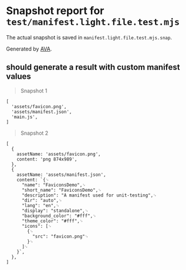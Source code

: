 # Snapshot report for `test/manifest.light.file.test.mjs`

The actual snapshot is saved in `manifest.light.file.test.mjs.snap`.

Generated by [AVA](https://avajs.dev).

## should generate a result with custom manifest values

> Snapshot 1

    [
      'assets/favicon.png',
      'assets/manifest.json',
      'main.js',
    ]

> Snapshot 2

    [
      {
        assetName: 'assets/favicon.png',
        content: 'png 874x989',
      },
      {
        assetName: 'assets/manifest.json',
        content: `{␊
          "name": "FaviconsDemo",␊
          "short_name": "FaviconsDemo",␊
          "description": "A manifest used for unit-testing",␊
          "dir": "auto",␊
          "lang": "en",␊
          "display": "standalone",␊
          "background_color": "#fff",␊
          "theme_color": "#fff",␊
          "icons": [␊
            {␊
              "src": "favicon.png"␊
            }␊
          ]␊
        }`,
      },
    ]
